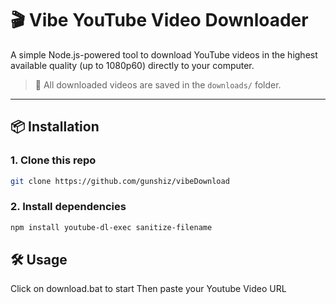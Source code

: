 # 🎬 Vibe YouTube Video Downloader

A simple Node.js-powered tool to download YouTube videos in the highest available quality (up to 1080p60) directly to your computer.

> 📁 All downloaded videos are saved in the `downloads/` folder.

---

## 📦 Installation

### 1. Clone this repo

```bash
git clone https://github.com/gunshiz/vibeDownload

```
### 2. Install dependencies
```bash
npm install youtube-dl-exec sanitize-filename
```

## 🛠 Usage
Click on download.bat to start
Then paste your Youtube Video URL

